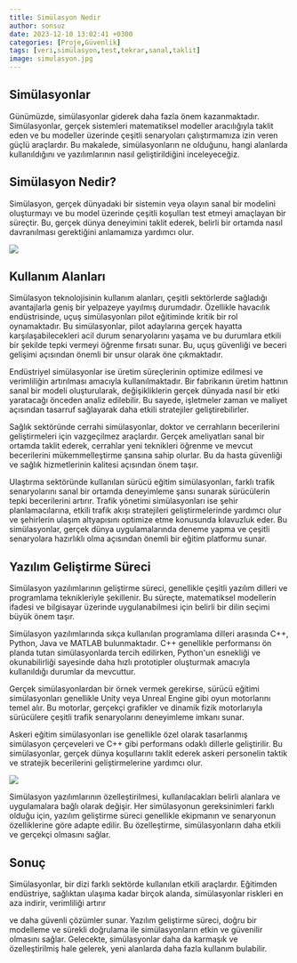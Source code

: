 ```yaml
---
title: Simülasyon Nedir
author: sonsuz
date: 2023-12-10 13:02:41 +0300
categories: [Proje,Güvenlik]
tags: [veri,simülasyon,test,tekrar,sanal,taklit]
image: simulasyon.jpg
---
```


## Simülasyonlar

Günümüzde, simülasyonlar giderek daha fazla önem kazanmaktadır. Simülasyonlar, gerçek
sistemleri matematiksel modeller aracılığıyla taklit eden ve bu modeller üzerinde çeşitli
senaryoları çalıştırmamıza izin veren güçlü araçlardır. Bu makalede, simülasyonların ne
olduğunu, hangi alanlarda kullanıldığını ve yazılımlarının nasıl geliştirildiğini inceleyeceğiz.

## Simülasyon Nedir?

Simülasyon, gerçek dünyadaki bir sistemin veya olayın sanal bir modelini oluşturmayı ve bu
model üzerinde çeşitli koşulları test etmeyi amaçlayan bir süreçtir. Bu, gerçek dünya
deneyimini taklit ederek, belirli bir ortamda nasıl davranılması gerektiğini anlamamıza
yardımcı olur.

![](simulasyon-programlari.png)

## Kullanım Alanları

Simülasyon teknolojisinin kullanım alanları, çeşitli sektörlerde sağladığı avantajlarla geniş bir
yelpazeye yayılmış durumdadır. Özellikle havacılık endüstrisinde, uçuş simülasyonları pilot
eğitiminde kritik bir rol oynamaktadır. Bu simülasyonlar, pilot adaylarına gerçek hayatta
karşılaşabilecekleri acil durum senaryolarını yaşama ve bu durumlara etkili bir şekilde tepki
vermeyi öğrenme fırsatı sunar. Bu, uçuş güvenliği ve beceri gelişimi açısından önemli bir
unsur olarak öne çıkmaktadır.

Endüstriyel simülasyonlar ise üretim süreçlerinin optimize edilmesi ve verimliliğin artırılması
amacıyla kullanılmaktadır. Bir fabrikanın üretim hattının sanal bir modeli oluşturularak,
değişikliklerin gerçek dünyada nasıl bir etki yaratacağı önceden analiz edilebilir. Bu sayede,
işletmeler zaman ve maliyet açısından tasarruf sağlayarak daha etkili stratejiler
geliştirebilirler.

Sağlık sektöründe cerrahi simülasyonlar, doktor ve cerrahların becerilerini geliştirmeleri için
vazgeçilmez araçlardır. Gerçek ameliyatları sanal bir ortamda taklit ederek, cerrahlar yeni
teknikleri öğrenme ve mevcut becerilerini mükemmelleştirme şansına sahip olurlar. Bu da
hasta güvenliği ve sağlık hizmetlerinin kalitesi açısından önem taşır.

Ulaştırma sektöründe kullanılan sürücü eğitim simülasyonları, farklı trafik senaryolarını sanal
bir ortamda deneyimleme şansı sunarak sürücülerin tepki becerilerini artırır. Trafik yönetimi
simülasyonları ise şehir planlamacılarına, etkili trafik akışı stratejileri geliştirmelerinde
yardımcı olur ve şehirlerin ulaşım altyapısını optimize etme konusunda kılavuzluk eder. Bu
simülasyonlar, gerçek dünya uygulamalarında deneme yapma ve çeşitli senaryolara hazırlıklı
olma açısından önemli bir eğitim platformu sunar.

## Yazılım Geliştirme Süreci

Simülasyon yazılımlarının geliştirme süreci, genellikle çeşitli yazılım dilleri ve programlama
teknikleriyle şekillenir. Bu süreçte, matematiksel modellerin ifadesi ve bilgisayar üzerinde
uygulanabilmesi için belirli bir dilin seçimi büyük önem taşır.

Simülasyon yazılımlarında sıkça kullanılan programlama dilleri arasında C++, Python, Java ve
MATLAB bulunmaktadır. C++ genellikle performansı ön planda tutan simülasyonlarda tercih
edilirken, Python'un esnekliği ve okunabilirliği sayesinde daha hızlı prototipler oluşturmak
amacıyla kullanıldığı durumlar da mevcuttur.

Gerçek simülasyonlardan bir örnek vermek gerekirse, sürücü eğitimi simülasyonları
genellikle Unity veya Unreal Engine gibi oyun motorlarını temel alır. Bu motorlar, gerçekçi
grafikler ve dinamik fizik motorlarıyla sürücülere çeşitli trafik senaryolarını deneyimleme
imkanı sunar.

Askeri eğitim simülasyonları ise genellikle özel olarak tasarlanmış simülasyon çerçeveleri ve
C++ gibi performans odaklı dillerle geliştirilir. Bu simülasyonlar, gerçek dünya koşullarını
taklit ederek askeri personelin taktik ve stratejik becerilerini geliştirmelerine yardımcı olur.

![](simulasyon-seti.jpg)

Simülasyon yazılımlarının özelleştirilmesi, kullanılacakları belirli alanlara ve uygulamalara
bağlı olarak değişir. Her simülasyonun gereksinimleri farklı olduğu için, yazılım geliştirme
süreci genellikle ekipmanın ve senaryonun özelliklerine göre adapte edilir. Bu özelleştirme,
simülasyonların daha etkili ve gerçekçi olmasını sağlar.

## Sonuç

Simülasyonlar, bir dizi farklı sektörde kullanılan etkili araçlardır. Eğitimden endüstriye,
sağlıktan ulaşıma kadar birçok alanda, simülasyonlar riskleri en aza indirir, verimliliği artırır

ve daha güvenli çözümler sunar. Yazılım geliştirme süreci, doğru bir modelleme ve sürekli
doğrulama ile simülasyonların etkin ve güvenilir olmasını sağlar. Gelecekte, simülasyonlar
daha da karmaşık ve özelleştirilmiş hale gelerek, yeni alanlarda daha fazla kullanım bulabilir.